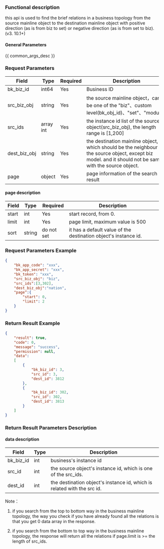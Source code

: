 ### Functional description

this api is used to find the brief relations in a business topology from the source mainline object to the destination
mainline object with positive direction (as is from biz to set) or negative direction (as is from set to biz). (v3.
10.1+)

#### General Parameters

{{ common_args_desc }}

### Request Parameters

| Field      | Type      | Required | Description                                                  |
| ---------- | --------- | -------- | ------------------------------------------------------------ |
| bk_biz_id  | int64       | Yes      | Business ID                                                  |
| src_biz_obj  | string  | Yes     | the source mainline object，can be one of the "biz"、custom level(bk_obj_id)、"set"、"module". |
| src_ids  | array int  | Yes     |  the instance id list of the source object(src_biz_obj), the length range is [1,200]|
| dest_biz_obj  | string  | Yes     | the destination mainline object, which should be the neighbour of the source object, except biz model. and it should not be same with the source object.|
| page  | object  | Yes     |  page information of the search result|

#### page description

| Field | Type   | Required | Description                                       |
| ----- | ------ | -------- | ------------------------------------------------- |
| start | int    | Yes       | start record, from 0.                                     |
| limit | int    | Yes       | page limit, maximum value is 500                 |
| sort | string    | do not set   | it has a default value of the destination object's instance id. |



### Request Parameters Example

```json
{
    "bk_app_code": "xxx",
    "bk_app_secret": "xxx",
    "bk_token": "xxx",
	"src_biz_obj": "biz",
	"src_ids":[3,302],
	"dest_biz_obj":"nation",
	"page":{
		"start": 0,
		"limit": 2
	}
}
```

### Return Result Example

```json
{
    "result": true,
    "code": 0,
    "message": "success",
    "permission": null,
    "data":
    [
        {
            "bk_biz_id": 3,
            "src_id": 3,
            "dest_id": 3812
        },
        {
            "bk_biz_id": 302,
            "src_id": 302,
            "dest_id": 3813
        }
    ]
}
```

### Return Result Parameters Description

#### data description
| Field       | Type     | Description         |
|------------|----------|--------------|
| bk_biz_id | int   | business's instance id     |
| src_id | int   | the source object's instance id, which is one of the src_ids. |
| dest_id | int| the destination object's instance id, which is related with the src id. |

Note：

1. if you search from the top to bottom way in the business mainline topology, the way you check if you have already 
   found all the relations is that you get 0 data array in the response.


2. if you search from the bottom to top way in the business mainline topology, the response will return all the 
   relations if page.limit is >= the length of src_ids.
